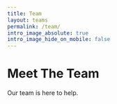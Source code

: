 ```yaml
---
title: Team
layout: teams
permalink: /team/
intro_image_absolute: true
intro_image_hide_on_mobile: false
---
```


# Meet The Team

Our team is here to help.
